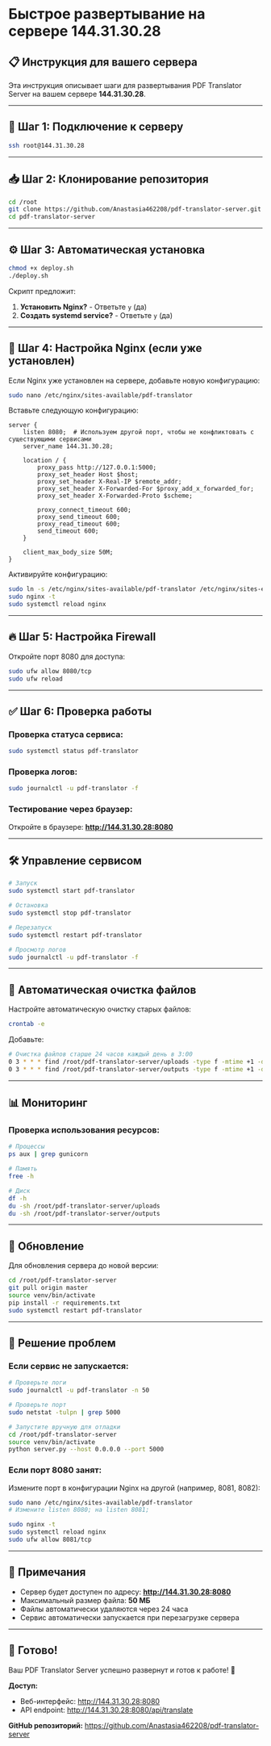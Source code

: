 # Быстрое развертывание на сервере 144.31.30.28

## 📋 Инструкция для вашего сервера

Эта инструкция описывает шаги для развертывания PDF Translator Server на вашем сервере **144.31.30.28**.

---

## 🚀 Шаг 1: Подключение к серверу

```bash
ssh root@144.31.30.28
```

---

## 📥 Шаг 2: Клонирование репозитория

```bash
cd /root
git clone https://github.com/Anastasia462208/pdf-translator-server.git
cd pdf-translator-server
```

---

## ⚙️ Шаг 3: Автоматическая установка

```bash
chmod +x deploy.sh
./deploy.sh
```

Скрипт предложит:
1. **Установить Nginx?** - Ответьте `y` (да)
2. **Создать systemd service?** - Ответьте `y` (да)

---

## 🔧 Шаг 4: Настройка Nginx (если уже установлен)

Если Nginx уже установлен на сервере, добавьте новую конфигурацию:

```bash
sudo nano /etc/nginx/sites-available/pdf-translator
```

Вставьте следующую конфигурацию:

```nginx
server {
    listen 8080;  # Используем другой порт, чтобы не конфликтовать с существующими сервисами
    server_name 144.31.30.28;

    location / {
        proxy_pass http://127.0.0.1:5000;
        proxy_set_header Host $host;
        proxy_set_header X-Real-IP $remote_addr;
        proxy_set_header X-Forwarded-For $proxy_add_x_forwarded_for;
        proxy_set_header X-Forwarded-Proto $scheme;
        
        proxy_connect_timeout 600;
        proxy_send_timeout 600;
        proxy_read_timeout 600;
        send_timeout 600;
    }

    client_max_body_size 50M;
}
```

Активируйте конфигурацию:

```bash
sudo ln -s /etc/nginx/sites-available/pdf-translator /etc/nginx/sites-enabled/
sudo nginx -t
sudo systemctl reload nginx
```

---

## 🔥 Шаг 5: Настройка Firewall

Откройте порт 8080 для доступа:

```bash
sudo ufw allow 8080/tcp
sudo ufw reload
```

---

## ✅ Шаг 6: Проверка работы

### Проверка статуса сервиса:

```bash
sudo systemctl status pdf-translator
```

### Проверка логов:

```bash
sudo journalctl -u pdf-translator -f
```

### Тестирование через браузер:

Откройте в браузере: **http://144.31.30.28:8080**

---

## 🛠️ Управление сервисом

```bash
# Запуск
sudo systemctl start pdf-translator

# Остановка
sudo systemctl stop pdf-translator

# Перезапуск
sudo systemctl restart pdf-translator

# Просмотр логов
sudo journalctl -u pdf-translator -f
```

---

## 🧹 Автоматическая очистка файлов

Настройте автоматическую очистку старых файлов:

```bash
crontab -e
```

Добавьте:

```bash
# Очистка файлов старше 24 часов каждый день в 3:00
0 3 * * * find /root/pdf-translator-server/uploads -type f -mtime +1 -delete
0 3 * * * find /root/pdf-translator-server/outputs -type f -mtime +1 -delete
```

---

## 📊 Мониторинг

### Проверка использования ресурсов:

```bash
# Процессы
ps aux | grep gunicorn

# Память
free -h

# Диск
df -h
du -sh /root/pdf-translator-server/uploads
du -sh /root/pdf-translator-server/outputs
```

---

## 🔄 Обновление

Для обновления сервера до новой версии:

```bash
cd /root/pdf-translator-server
git pull origin master
source venv/bin/activate
pip install -r requirements.txt
sudo systemctl restart pdf-translator
```

---

## 🐛 Решение проблем

### Если сервис не запускается:

```bash
# Проверьте логи
sudo journalctl -u pdf-translator -n 50

# Проверьте порт
sudo netstat -tulpn | grep 5000

# Запустите вручную для отладки
cd /root/pdf-translator-server
source venv/bin/activate
python server.py --host 0.0.0.0 --port 5000
```

### Если порт 8080 занят:

Измените порт в конфигурации Nginx на другой (например, 8081, 8082):

```bash
sudo nano /etc/nginx/sites-available/pdf-translator
# Измените listen 8080; на listen 8081;

sudo nginx -t
sudo systemctl reload nginx
sudo ufw allow 8081/tcp
```

---

## 📝 Примечания

- Сервер будет доступен по адресу: **http://144.31.30.28:8080**
- Максимальный размер файла: **50 МБ**
- Файлы автоматически удаляются через 24 часа
- Сервис автоматически запускается при перезагрузке сервера

---

## 🎯 Готово!

Ваш PDF Translator Server успешно развернут и готов к работе! 🚀

**Доступ:**
- Веб-интерфейс: http://144.31.30.28:8080
- API endpoint: http://144.31.30.28:8080/api/translate

**GitHub репозиторий:** https://github.com/Anastasia462208/pdf-translator-server

